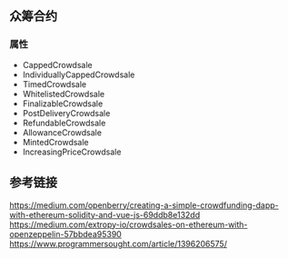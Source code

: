 ## 众筹合约
### 属性

- CappedCrowdsale
- IndividuallyCappedCrowdsale
- TimedCrowdsale
- WhitelistedCrowdsale
- FinalizableCrowdsale
- PostDeliveryCrowdsale
- RefundableCrowdsale
- AllowanceCrowdsale
- MintedCrowdsale
- IncreasingPriceCrowdsale

## 参考链接
https://medium.com/openberry/creating-a-simple-crowdfunding-dapp-with-ethereum-solidity-and-vue-js-69ddb8e132dd
https://medium.com/extropy-io/crowdsales-on-ethereum-with-openzeppelin-57bbdea95390
https://www.programmersought.com/article/1396206575/  